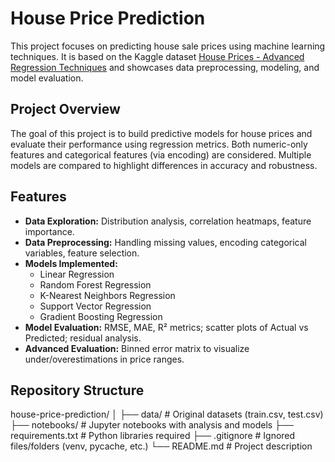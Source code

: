 # House Price Prediction

This project focuses on predicting house sale prices using machine learning techniques. It is based on the Kaggle dataset [House Prices - Advanced Regression Techniques](https://www.kaggle.com/c/house-prices-advanced-regression-techniques/data) and showcases data preprocessing, modeling, and model evaluation.

## Project Overview

The goal of this project is to build predictive models for house prices and evaluate their performance using regression metrics. Both numeric-only features and categorical features (via encoding) are considered. Multiple models are compared to highlight differences in accuracy and robustness.

## Features

- **Data Exploration:** Distribution analysis, correlation heatmaps, feature importance.
- **Data Preprocessing:** Handling missing values, encoding categorical variables, feature selection.
- **Models Implemented:**
  - Linear Regression
  - Random Forest Regression
  - K-Nearest Neighbors Regression
  - Support Vector Regression
  - Gradient Boosting Regression
- **Model Evaluation:** RMSE, MAE, R² metrics; scatter plots of Actual vs Predicted; residual analysis.
- **Advanced Evaluation:** Binned error matrix to visualize under/overestimations in price ranges.

## Repository Structure
house-price-prediction/
│
├── data/ # Original datasets (train.csv, test.csv)
├── notebooks/ # Jupyter notebooks with analysis and models
├── requirements.txt # Python libraries required
├── .gitignore # Ignored files/folders (venv, pycache, etc.)
└── README.md # Project description

